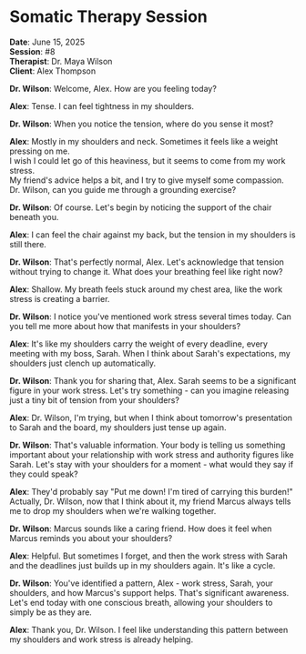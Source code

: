 # Somatic Therapy Session

**Date**: June 15, 2025  
**Session**: #8  
**Therapist**: Dr. Maya Wilson  
**Client**: Alex Thompson

**Dr. Wilson**: Welcome, Alex. How are you feeling today?

**Alex**: Tense. I can feel tightness in my shoulders.

**Dr. Wilson**: When you notice the tension, where do you sense it most?

**Alex**: Mostly in my shoulders and neck. Sometimes it feels like a weight pressing on me.  
I wish I could let go of this heaviness, but it seems to come from my work stress.  
My friend's advice helps a bit, and I try to give myself some compassion.  
Dr. Wilson, can you guide me through a grounding exercise?

**Dr. Wilson**: Of course. Let's begin by noticing the support of the chair beneath you.

**Alex**: I can feel the chair against my back, but the tension in my shoulders is still there.

**Dr. Wilson**: That's perfectly normal, Alex. Let's acknowledge that tension without trying to change it. What does your breathing feel like right now?

**Alex**: Shallow. My breath feels stuck around my chest area, like the work stress is creating a barrier.

**Dr. Wilson**: I notice you've mentioned work stress several times today. Can you tell me more about how that manifests in your shoulders?

**Alex**: It's like my shoulders carry the weight of every deadline, every meeting with my boss, Sarah. When I think about Sarah's expectations, my shoulders just clench up automatically.

**Dr. Wilson**: Thank you for sharing that, Alex. Sarah seems to be a significant figure in your work stress. Let's try something - can you imagine releasing just a tiny bit of tension from your shoulders?

**Alex**: Dr. Wilson, I'm trying, but when I think about tomorrow's presentation to Sarah and the board, my shoulders just tense up again.

**Dr. Wilson**: That's valuable information. Your body is telling us something important about your relationship with work stress and authority figures like Sarah. Let's stay with your shoulders for a moment - what would they say if they could speak?

**Alex**: They'd probably say "Put me down! I'm tired of carrying this burden!" Actually, Dr. Wilson, now that I think about it, my friend Marcus always tells me to drop my shoulders when we're walking together.

**Dr. Wilson**: Marcus sounds like a caring friend. How does it feel when Marcus reminds you about your shoulders?

**Alex**: Helpful. But sometimes I forget, and then the work stress with Sarah and the deadlines just builds up in my shoulders again. It's like a cycle.

**Dr. Wilson**: You've identified a pattern, Alex - work stress, Sarah, your shoulders, and how Marcus's support helps. That's significant awareness. Let's end today with one conscious breath, allowing your shoulders to simply be as they are.

**Alex**: Thank you, Dr. Wilson. I feel like understanding this pattern between my shoulders and work stress is already helping.
